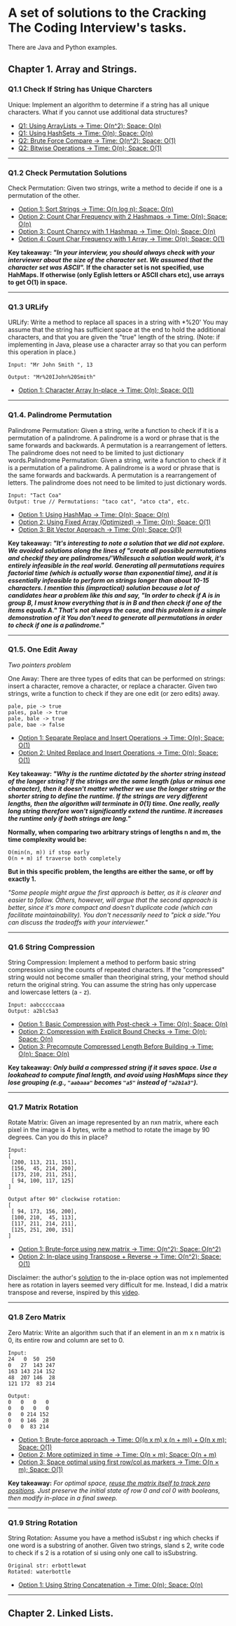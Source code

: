 <h1> A set of solutions to the Cracking The Coding Interview's tasks. </h1>
<p> There are Java and Python examples. </p>

<h2> Chapter 1. Array and Strings. </h2>

### Q1.1 Check If String has Unique Charcters
<p>Unique: Implement an algorithm to determine if a string has all unique characters. What if you
cannot use additional data structures? </p>

- [Q1: Using ArrayLists -> Time: O(n^2); Space: O(n)](Chapter1_ArraysAndStrings/Java/Q1_1_Is_Unique/UniqCharsQ1ArrayLists.java)
- [Q1: Using HashSets -> Time: O(n); Space: O(n)](Chapter1_ArraysAndStrings/Java/Q1_1_Is_Unique/UniqCharsQ1HashSets.java)
- [Q2: Brute Force Compare -> Time: O(n^2); Space: O(1)](Chapter1_ArraysAndStrings/Java/Q1_1_Is_Unique/UniqCharsQ2.java)
- [Q2: Bitwise Operations -> Time: O(n); Space: O(1)](Chapter1_ArraysAndStrings/Java/Q1_1_Is_Unique/UniqCharsQ2BitwiseOperations.java)

<hr>

### Q1.2 Check Permutation Solutions
<p> Check Permutation: Given two strings, write a method to decide if one is a permutation of the
other. </p>

- [Option 1: Sort Strings -> Time: O(n log n); Space: O(n)](Chapter1_ArraysAndStrings/Java/Q1_2_Check_Permutation/PermutationSortStrings.java)
- [Option 2: Count Char Frequency with 2 Hashmaps -> Time: O(n); Space: O(n)](Chapter1_ArraysAndStrings/Java/Q1_2_Check_Permutation/PermutationCharFrequencyCount.java)
- [Option 3: Count Charncy with 1 Hashmap -> Time: O(n); Space: O(n)](Chapter1_ArraysAndStrings/Java/Q1_2_Check_Permutation/PermutationCharFrequencyCountOneHashmap.java)
- [Option 4: Count Char Frequency with 1 Array -> Time: O(n); Space: O(1)](Chapter1_ArraysAndStrings/Java/Q1_2_Check_Permutation/PermutationCharFrequencyCountSizeConstant.java)


<b>Key takeaway: <i>"In your interview, you should always check with your interviewer about the
size of the character set. We assumed that the character set was ASCII".</i>
If the character set is not specified, use HahMaps.
If otherwise (only Eglish letters or ASCII chars etc), use arrays to get O(1) in space.</b>

<hr>

### Q1.3 URLify
<p> URLify: Write a method to replace all spaces in a string with *%20' You may assume that the string
has sufficient space at the end to hold the additional characters, and that you are given the "true"
length of the string. (Note: if implementing in Java, please use a character array so that you can
perform this operation in place.) </p>

````
Input: "Mr John Smith ", 13

Output: "Mr%20IJohn%20Smith"
````

- [Option 1: Character Array In-place → Time: O(n); Space: O(1)](Chapter1_ArraysAndStrings/Java/Q1_3_URLify/URLifyCharacterArray.java)

<hr>

### Q1.4. Palindrome Permutation
<p> Palindrome Permutation: Given a string, write a function to check if it is a permutation of
a palindrome. A palindrome is a word or phrase that is the same forwards and backwards. A
permutation is a rearrangement of letters. The palindrome does not need to be limited to just
dictionary words.Palindrome Permutation: Given a string, write a function to check if it is a permutation of
a palindrome. A palindrome is a word or phrase that is the same forwards and backwards. A
permutation is a rearrangement of letters. The palindrome does not need to be limited to just
dictionary words.
</p>

````
Input: "Tact Coa"
Output: true // Permutations: "taco cat", "atco cta", etc.
````

- [Option 1: Using HashMap → Time: O(n); Space: O(n)](Chapter1_ArraysAndStrings/Java/Q1_4_Palindrome_Permutation/PalindromePermutationChecker.java)
- [Option 2: Using Fixed Array (Optimized) → Time: O(n); Space: O(1)](Chapter1_ArraysAndStrings/Java/Q1_4_Palindrome_Permutation/PalindromePermutationCheckerOptimized.java)
- [Option 3: Bit Vector Approach → Time: O(n); Space: O(1)](Chapter1_ArraysAndStrings/Java/Q1_4_Palindrome_Permutation/PalindromePermutationCheckerBitVector.java)

<b>Key takeaway: <i> "It's interesting to note a solution that we did not explore. We avoided solutions along the lines of "create
all possible permutations and checkif they are palindromes/'Whilesuch a solution would work, it's entirely
infeasible in the real world. Generating all permutations requires factorial time (which is actually worse than
exponential time), and it is essentially infeasible to perform on strings longer than about 10-15 characters.
I mention this (impractical) solution because a lot of candidates hear a problem like this and say, "In order
to check if A is in group B, I must know everything that is in B and then check if one of the items equals A."
That's not always the case, and this problem is a simple demonstration of it You don't need to generate all
permutations in order to check if one is a palindrome." </i>
</b>

<hr>

### Q1.5. One Edit Away
<p><i>Two pointers problem</i></p>
<p>One Away: There are three types of edits that can be performed on strings: insert a character,
remove a character, or replace a character. Given two strings, write a function to check if they are
one edit (or zero edits) away.
</p>

````
pale, pie -> true
pales, pale -> true
pale, bale -> true
pale, bae -> false
````

- [Option 1: Separate Replace and Insert Operations → Time: O(n); Space: O(1)](Chapter1_ArraysAndStrings/Java/Q1_5_One_Away/OneAwaySeparateOperations.java)
- [Option 2: United Replace and Insert Operations → Time: O(n); Space: O(1)](Chapter1_ArraysAndStrings/Java/Q1_5_One_Away/OneAwayOneOperation.java)

<b> Key takeaway: <i>
"Why is the runtime dictated by the shorter string instead of the longer string? If the strings are
the same length (plus or minus one character), then it doesn't matter whether we use the longer
string or the shorter string to define the runtime. If the strings are very different lengths, then the
algorithm will terminate in 0(1) time. One really, really long string therefore won't significantly
extend the runtime. It increases the runtime only if both strings are long." </i>

Normally, when comparing two arbitrary strings of lengths n and m, the time complexity would be: </b>

````
O(min(n, m)) if stop early
O(n + m) if traverse both completely
````

<b>But in this specific problem, the lengths are either the same, or off by exactly 1.</b>

<i> "Some people might argue the first approach is better, as it is clearer and easier to follow. Others, however,
will argue that the second approach is better, since it's more compact and doesn't duplicate code (which
can facilitate maintainability).
You don't necessarily need to "pick a side."You can discuss the tradeoffs with your interviewer."</i>

<hr>

### Q1.6 String Compression
<p>String Compression: Implement a method to perform basic string compression using the counts
of repeated characters. If the "compressed" string would not become smaller than theoriginal string, your method should return the original string.
You can assume the string has only uppercase and lowercase letters (a - z).</p>

````
Input: aabcccccaaa
Output: a2blc5a3
````


- [Option 1: Basic Compression with Post-check → Time: O(n); Space: O(n)](Chapter1_ArraysAndStrings/Java/Q1_6_String_Compression/StringCompression.java)
- [Option 2: Compression with Explicit Bound Checks → Time: O(n); Space: O(n)](Chapter1_ArraysAndStrings/Java/Q1_6_String_Compression/StringCompressionCheckBounds.java)
- [Option 3: Precompute Compressed Length Before Building → Time: O(n); Space: O(n)](Chapter1_ArraysAndStrings/Java/Q1_6_String_Compression/StringCompressionLengthLookahead.java)

**Key takeaway: _Only build a compressed string if it saves space. Use a lookahead to compute final length, and avoid using HashMaps since they lose grouping (e.g., `"aabaaa"` becomes `"a5"` instead of `"a2b1a3"`)._**

<hr>

### Q1.7 Matrix Rotation
<p>Rotate Matrix: Given an image represented by an nxn matrix, where each pixel in the image is 4
bytes, write a method to rotate the image by 90 degrees. Can you do this in place?</p>

````
Input:
[
 [200, 113, 211, 151],
 [156,  45, 214, 200],
 [173, 210, 211, 251],
 [ 94, 100, 117, 125]
]

Output after 90° clockwise rotation:
[
 [ 94, 173, 156, 200],
 [100, 210,  45, 113],
 [117, 211, 214, 211],
 [125, 251, 200, 151]
]
````

- [Option 1: Brute-force using new matrix -> Time: O(n^2); Space: O(n^2)](Chapter1_ArraysAndStrings/Java/Q1_7_Matrix_Rotation/MatrixRotationBy90Degrees.java)
- [Option 2: In-place using Transpose + Reverse -> Time: O(n^2); Space: O(1)](Chapter1_ArraysAndStrings/Java/Q1_7_Matrix_Rotation/MatrixRotationBy90DegreesOptimalSpace.java)


Disclaimer: the author's [solution](https://github.com/careercup/CtCI-6th-Edition/blob/master/Java/Ch%2001.%20Arrays%20and%20Strings/Q1_07_Rotate_Matrix/Question.java) to the in-place option was not implemented here as rotation in layers seemed
very difficult for me. Instead, I did a matrix transpose and reverse, inspired by this [video](https://www.youtube.com/watch?v=Z0R2u6gd3GU).

<hr>

### Q1.8 Zero Matrix
<p>Zero Matrix: Write an algorithm such that if an element in an m x n matrix is 0, its entire row and
column are set to 0.
</p>

````
Input:
24   0  50  250
0   27  143 247
163 143 214 152
48  207 146  28
121 172  83 214

Output:
0   0   0   0
0   0   0   0
0   0 214 152
0   0 146  28
0   0  83 214
````

- [Option 1: Brute-force approach → Time: O((n x m) x (n + m)) + O(n x m); Space: O(1)](Chapter1_ArraysAndStrings/Java/Q1_8_Zero_Matrix/RowAndColNullification.java)
- [Option 2: More optimized in time → Time: O(n × m); Space: O(n + m)](Chapter1_ArraysAndStrings/Java/Q1_8_Zero_Matrix/RowAndColNullificationOptimized.java)
- [Option 3: Space optimal using first row/col as markers → Time: O(n × m); Space: O(1)](Chapter1_ArraysAndStrings/Java/Q1_8_Zero_Matrix/RowAndColNullificationSpaceOptimal.java)

<b>Key takeaway:</b>
<i>For optimal space, [reuse the matrix itself to track zero positions](https://takeuforward.org/data-structure/set-matrix-zero/). Just preserve the initial state of row 0 and col 0 with booleans, then modify in-place in a final sweep.</i>

<hr>

### Q1.9 String Rotation
<p>
String Rotation: Assume you have a method isSubst r ing which checks if one word is a substring
of another. Given two strings, sland s 2, write code to check if s 2 is a rotation of si using only one
call to isSubstring.
</p>

````
Original str: erbottlewat
Rotated: waterbottle
````

- [Option 1: Using String Concatenation -> Time: O(n); Space: O(n)](Chapter1_ArraysAndStrings/Java/Q1_9_Str_Rotation/StringRotation.java)


-----------


<h2> Chapter 2. Linked Lists. </h2>
